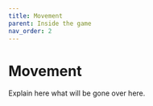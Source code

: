 ```yaml
---
title: Movement
parent: Inside the game
nav_order: 2
---
```


# Movement
Explain here what will be gone over here. 
